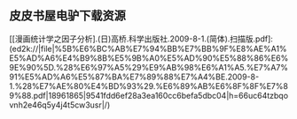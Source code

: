 ## 皮皮书屋电驴下载资源 

[JavaScript Step by Step, Second Edition.pdf]: (ed2k://|file|JavaScript%20Step%20by%20Step%2C%20Second%20Edition.pdf|6817025|c70f3edb20faace0a012c353517fa252|h=3zzpxw5bp2ret7eyvjljdugna37rtuwn|/)

[Release It!_ Design and Deploy Production-Ready Software.pdf]: (ed2k://|file|Release%20It%21_%20Design%20and%20Deploy%20Production-Ready%20Software.pdf|4813319|e04e6fb0a7645293ca1641711e412de8|h=ld3fuxelq2kyoinqzxdphnxe7lbw6wjr|/)

[Object Oriented Perl_ A Comprehensive Guide to Concepts and Programming Techniques.pdf]: (ed2k://|file|Object%20Oriented%20Perl_%20A%20Comprehensive%20Guide%20to%20Concepts%20and%20Programming%20Techniques.pdf|5321904|fb81a3e9669599490027d94fd69b404b|h=tq3le4qrd6flobfmb62gvebqsaqea43m|/)

[Security and Usability_ Designing Secure Systems that People Can Use.chm]: (ed2k://|file|Security%20and%20Usability_%20Designing%20Secure%20Systems%20that%20People%20Can%20Use.chm|7954759|748d5da131670dd5ee4d5894ebae520c|h=gvkxaar5ap5q4u2nyco4j7cub33gzyxt|/)

[Pro RFID in BizTalk Server 2009.pdf]: (ed2k://|file|Pro%20RFID%20in%20BizTalk%20Server%202009.pdf|8070356|5b3feb26db09d33927b023c12fe342e6|h=6vhnch7lkocbdu3eder6vvzboa262v6f|/)

[Mastering Web 2.0_ Transform Your Business Using Key Website and Social Media Tools.pdf]: (ed2k://|file|Mastering%20Web%202.0_%20Transform%20Your%20Business%20Using%20Key%20Website%20and%20Social%20Media%20Tools.pdf|2186103|f09718ef333d84ecdce308bad8610580|h=setxgsgoezcskaho56k3itxk5pi2dn4e|/)

[Data Mining with Microsoft SQL Server 2008.pdf]: (ed2k://|file|Data%20Mining%20with%20Microsoft%20SQL%20Server%202008.pdf|12595832|df9a9c670dc4b5aa3a318486f1b9a2d6|h=cn7usdeusbuueg5lujl2kek3rae5gfs5|/)

[Object-Oriented ActionScript 3.0.pdf]: (ed2k://|file|Object-Oriented%20ActionScript%203.0.pdf|7416358|dbe661dbc461bf49cdcb3d32cd4cdd0c|h=5a2s2fzt2ocyv34zmuwy422a26cl762c|/)

[101 Spy Gadgets for the Evil Genius.pdf]: (ed2k://|file|101%20Spy%20Gadgets%20for%20the%20Evil%20Genius.pdf|43942602|d1b04ac43f07e8f03d72cf83fd85e304|h=tf3agfhientevukkkucuhwsvx6m2cudz|/)

[信号数字处理的数学原理.pdf]: (ed2k://|file|%E4%BF%A1%E5%8F%B7%E6%95%B0%E5%AD%97%E5%A4%84%E7%90%86%E7%9A%84%E6%95%B0%E5%AD%A6%E5%8E%9F%E7%90%86.pdf|13529331|098a78cce34afb5d91df9c30e202bcbc|h=j5jpvqwkir3fonjrgtbjeeaewafjdwnp|/)

[Learning Android Intents.pdf]: (ed2k://|file|Learning%20Android%20Intents.pdf|7936663|cf489a99899116132831baddf18a3dda|h=6g5uq2jfd4opvd7433uuwxs4imbcmdrr|/)

[The Definitive Guide to SWT and JFACE.chm]: (ed2k://|file|The%20Definitive%20Guide%20to%20SWT%20and%20JFACE.chm|9327682|202d8f818511ab058ff905ff89613c17|h=fnl2xf4pn25r2i4nj3vvebqiylosmtxv|/)

[GAWK_ Effective AWK Programming.pdf]: (ed2k://|file|GAWK_%20Effective%20AWK%20Programming.pdf|2236391|4afa00e1d4730a9d594f0f6d802d7388|h=enfe4qv4h2dbqvwjiy34ci4j3cn5ygls|/)

[The AWK Programming Language.pdf]: (ed2k://|file|The%20AWK%20Programming%20Language.pdf|8204128|d412d3d440cab46a8840eadd04f42281|h=4yswh5rfwzaod3e6yip72qnfynatyiby|/)

[Learn Objective-C for Java Developers.pdf]: (ed2k://|file|Learn%20Objective-C%20for%20Java%20Developers.pdf|4624140|51b96710a9b1ec534c850b41e17e0799|h=6sygv6wzcpsllmaqmlhg6f2cycxrivso|/)

[Mobile Radio Channels, 2nd Edition.pdf]: (ed2k://|file|Mobile%20Radio%20Channels%2C%202nd%20Edition.pdf|22904140|203492f131af00ba60870e050a8cbddf|h=b2brt7knhmhlx6y5iueb7fbrhrbd47lk|/)

[IPv6 Essentials, 3rd Edition.pdf]: (ed2k://|file|IPv6%20Essentials%2C%203rd%20Edition.pdf|17042347|c4f8f0470838807d5045c60514c10c6f|h=2qchedrsccru6tnizuwz24wp74qqrdwp|/)

[深度探索C++对象模型.pdf]: (ed2k://|file|%E6%B7%B1%E5%BA%A6%E6%8E%A2%E7%B4%A2C%2B%2B%E5%AF%B9%E8%B1%A1%E6%A8%A1%E5%9E%8B.pdf|8241808|3710a9b25d38a6e76ca72b35a322944d|h=3j7f2xv5nrpynnvjnl7ihuigedn4b7ry|/)

[Principles of Wireless Networks_ A Unified Approach.pdf]: (ed2k://|file|Principles%20of%20Wireless%20Networks_%20A%20Unified%20Approach.pdf|35553010|822b51456a5debcaf9abb794af7c4333|h=hmcafhg27dyavgdczrwmnlssmtob62bv|/)

[CLR via C#, 2nd Edition.pdf]: (ed2k://|file|CLR%20via%20C%23%2C%202nd%20Edition.pdf|19164497|4ef9151716be81029a250856351c1611|h=52liyqulqc2eki2lj6ykgns5ttpmwvci|/)

[Getting Started with .NET Gadgeteer.pdf]: (ed2k://|file|Getting%20Started%20with%20.NET%20Gadgeteer.pdf|3730558|da5d1bd2912916be1def19db68cd9259|h=x6j6lnrkgewupsvm4yk4x2s5emp2xtd2|/)

[ASP.NET夜话.pdf]: (ed2k://|file|ASP.NET%E5%A4%9C%E8%AF%9D.pdf|12918154|842b35affe1b749801611d30f72bdcda|h=jqclzmojq37lmywxpnhwc6ihowibfygk|/)

[领域驱动设计精简版.pdf]: (ed2k://|file|%E9%A2%86%E5%9F%9F%E9%A9%B1%E5%8A%A8%E8%AE%BE%E8%AE%A1%E7%B2%BE%E7%AE%80%E7%89%88.pdf|1330780|6d4f134688c52d77600b079dd75acb15|h=xb4e5jocclkak6js2msp2ubrsspfoi5s|/)

[Structure and Interpretation of Signals and Systems.pdf]: (ed2k://|file|Structure%20and%20Interpretation%20of%20Signals%20and%20Systems.pdf|3072401|ed166c3c08ae721ab0ee1a7c135edca8|h=uxa4ox7gpgwaafwud5nx2vqsrtrbcyjm|/)

[jQuery基础教程（第四版）.pdf]: (ed2k://|file|jQuery%E5%9F%BA%E7%A1%80%E6%95%99%E7%A8%8B%EF%BC%88%E7%AC%AC%E5%9B%9B%E7%89%88%EF%BC%89.pdf|8814066|9d180ba06af85ee4b17dbfdfb544ec78|h=gsjr6vsnok23xrod5ahwaghiumlclg43|/)

[Software Engineering 1 (ZIP split 1).pdf]: (ed2k://|file|Software%20Engineering%201%20%28ZIP%20split%201%29.pdf|28311552|b4b31e95b665b18db1adde25ad83d3a2|h=btxbzchhexv2odvmd5mrfnzs5dftxqoq|/)

[C++ Templates.chm]: (ed2k://|file|C%2B%2B%20Templates.chm|754998|2d14a39d1b74c8d717f625d0ee8ce5c4|h=pzg2lnr5bfrnjzzhkir7pov27c6tqygs|/)

[C程序设计语言（第2版）.pdf]: (ed2k://|file|C%E7%A8%8B%E5%BA%8F%E8%AE%BE%E8%AE%A1%E8%AF%AD%E8%A8%80%EF%BC%88%E7%AC%AC2%E7%89%88%EF%BC%89.pdf|1873215|447cb07292177ce108eb0a9341c4dbd4|h=biluyrzlpilzskmco4sogvcxfoj5gnnx|/)

[OSGI原理与最佳实践.pdf]: (ed2k://|file|OSGI%E5%8E%9F%E7%90%86%E4%B8%8E%E6%9C%80%E4%BD%B3%E5%AE%9E%E8%B7%B5.pdf|42910371|e923bdd9263cef8f22f9fbf725505ad8|h=5eg4owjelvmsw4qgyfvbpq7polmt7fbt|/)

[光同步数字传输网.pdf]: (ed2k://|file|%E5%85%89%E5%90%8C%E6%AD%A5%E6%95%B0%E5%AD%97%E4%BC%A0%E8%BE%93%E7%BD%91.pdf|17234029|acfdff0c22bd250c93c66a356d2450cd|h=7lux57gbhenktzazkgbzybgnvyn3ra7l|/)

[尽管去做（Getting things done）.pdf]: (ed2k://|file|%E5%B0%BD%E7%AE%A1%E5%8E%BB%E5%81%9A%EF%BC%88Getting%20things%20done%EF%BC%89.pdf|1617178|8acbe35578be393620bc0845b96bb7d9|h=vgui2h2u3rmdiwumdvwiie4h736sbtvw|/)

[Windows Server 2008 PKI and Certificate Security.pdf]: (ed2k://|file|Windows%20Server%202008%20PKI%20and%20Certificate%20Security.pdf|22873841|38efe8dedf7e51cf0d83dfceaff4f556|h=6tjxuuojouhx7mmbvm2nxbfw74426xtl|/)

[Linux Server Hacks (PDF).pdf]: (ed2k://|file|Linux%20Server%20Hacks%20%28PDF%29.pdf|3334715|37db76c87f8424ac5e082607ba4e7485|h=cchnqhjjm5yqykrxo6y7lh5he6jeqmmm|/)

[Learn You a Haskell for Great Good!.pdf]: (ed2k://|file|Learn%20You%20a%20Haskell%20for%20Great%20Good%21.pdf|16117319|de0407006db9b53595bd2899b0eba8aa|h=6wejm5j46nlgasqyy3hrxzi6eb5bzd2r|/)

[Flex 3_ A Beginner’s Guide.pdf]: (ed2k://|file|Flex%203_%20A%20Beginner%E2%80%99s%20Guide.pdf|7092852|78d42528989d861899670f563a554842|h=ukyytsbgpn5xvbacbbojssvycd7d6s3c|/)

[Beginning SQL Queries_ From Novice to Professional.pdf]: (ed2k://|file|Beginning%20SQL%20Queries_%20From%20Novice%20to%20Professional.pdf|9599157|5a60b79867d692551bdf77f983b40ef7|h=3qq5cu3y22zv5b2gb2hdxd3ffj5b7xbe|/)

[[漫画统计学之因子分析].(日)高桥.科学出版社.2009-8-1.(简体).扫描版.pdf]: (ed2k://|file|%5B%E6%BC%AB%E7%94%BB%E7%BB%9F%E8%AE%A1%E5%AD%A6%E4%B9%8B%E5%9B%A0%E5%AD%90%E5%88%86%E6%9E%90%5D.%28%E6%97%A5%29%E9%AB%98%E6%A1%A5.%E7%A7%91%E5%AD%A6%E5%87%BA%E7%89%88%E7%A4%BE.2009-8-1.%28%E7%AE%80%E4%BD%93%29.%E6%89%AB%E6%8F%8F%E7%89%88.pdf|18961865|9541fdd6ef28a3ea160cc6befa5dbc04|h=66uc64tzbqovnh2e46q5y4j4t5cw3usr|/)

[eZ Publish 4_ Enterprise Web Sites Step-by-Step.pdf]: (ed2k://|file|eZ%20Publish%204_%20Enterprise%20Web%20Sites%20Step-by-Step.pdf|5863801|36ec3f9f287da0b38dde7e4545652019|h=knwpvwfktusjzrb66h7cfuyy2blo56ca|/)

[More iPhone 3 Development.pdf]: (ed2k://|file|More%20iPhone%203%20Development.pdf|9812412|180b9173444aea0b1f0593cebe9e62da|h=biopept5q5viz4p5fidseb7hnwpzwfmj|/)

[结网_互联网产品经理改变世界.pdf]: (ed2k://|file|%E7%BB%93%E7%BD%91_%E4%BA%92%E8%81%94%E7%BD%91%E4%BA%A7%E5%93%81%E7%BB%8F%E7%90%86%E6%94%B9%E5%8F%98%E4%B8%96%E7%95%8C.pdf|13284337|a4ad3338e555ff8935cbe8f1b3c3dd5b|h=abrtq6rarv7p3c4jiyxr45jfvdxhy4vz|/)

[Introducing Windows 7 for Developers.pdf]: (ed2k://|file|Introducing%20Windows%207%20for%20Developers.pdf|8528175|d8053c6bb569185f056c7724433cd268|h=xv73os4bv2uo2of3oxzfjjfps6ie45cj|/)

[Painless Project Management with FogBugz, Second Edition.pdf]: (ed2k://|file|Painless%20Project%20Management%20with%20FogBugz%2C%20Second%20Edition.pdf|9233561|584ee70da6f28012c34a5c08e58d8709|h=kjnq5xc227hlsunwfhxd2evv2plxdldn|/)

[Layer 2 VPN Architectures.chm]: (ed2k://|file|Layer%202%20VPN%20Architectures.chm|8323657|fb93bc6de6a15e8efb32a361250c21d3|h=3bjn3ij6jqumnznyyvhst3xatrulfuw5|/)

[MCTS Self-Paced Training Kit (Exam 70-536)_ Microsoft® .NET Framework Application Development Foundation, Second edition.pdf]: (ed2k://|file|MCTS%20Self-Paced%20Training%20Kit%20%28Exam%2070-536%29_%20Microsoft%C2%AE%20.NET%20Framework%20Application%20Development%20Foundation%2C%20Second%20edition.pdf|6190667|af6412eee18d5bc0801fe366a76ccdf6|h=im543hjaqub2ib5znbyojzo5f73nxzoi|/)

[Test Drive ASP.NET MVC.pdf]: (ed2k://|file|Test%20Drive%20ASP.NET%20MVC.pdf|4710322|80d19af205ed1410ed528e53a7c4861a|h=5x7xh7mxbf7qz3hishe5oz2osv2riijf|/)

[Windows 7 Secrets.pdf]: (ed2k://|file|Windows%207%20Secrets.pdf|35934704|6db4b986ffd745fba60c94fae5a3feac|h=3gz2urab3vx7iuaeis4lhzx2go6g3ljr|/)

[HTML5_ The Missing Manual (2ND Edition).pdf]: (ed2k://|file|HTML5_%20The%20Missing%20Manual%20%282ND%20Edition%29.pdf|37510729|5d9764bd199cf5723e5e07117a80183b|h=hnmceixogvejbkvdl3emhhpcufhdlxmz|/)

[Administrating Solr.pdf]: (ed2k://|file|Administrating%20Solr.pdf|2343270|e99d6a1712bd6f033a93e72c4c576168|h=2l7w3avxpe7cyzzigioha3wpous5eaz3|/)

[Hitchhiker’s Guide to SQL Server 2000 Reporting Services.chm]: (ed2k://|file|Hitchhiker%E2%80%99s%20Guide%20to%20SQL%20Server%202000%20Reporting%20Services.chm|27187173|32d6c632613aec021c047cf716e8b09e|h=sbekuhrnq3z3sghsajwmtar32xn3zyqm|/)

[Adobe Photoshop Elements 7 Maximum Performance_ Unleash the hidden performance of Elements.pdf]: (ed2k://|file|Adobe%20Photoshop%20Elements%207%20Maximum%20Performance_%20Unleash%20the%20hidden%20performance%20of%20Elements.pdf|61639495|efc24e59aadd1b492f6488a12f5fc1ce|h=ku6mmtwoojlxtle6biedi753n6yyp3e7|/)

[Management 3.0_ Leading Agile Developers, Developing Agile Leaders.pdf]: (ed2k://|file|Management%203.0_%20Leading%20Agile%20Developers%2C%20Developing%20Agile%20Leaders.pdf|22167238|04ee578a6b2fcf61da5fd12d0751b972|h=i266bexf4ftwakr5duh5nuwuiksutekn|/)

[LINUX内核源代码情景分析.pdf]: (ed2k://|file|LINUX%E5%86%85%E6%A0%B8%E6%BA%90%E4%BB%A3%E7%A0%81%E6%83%85%E6%99%AF%E5%88%86%E6%9E%90.pdf|6306229|b3cf04a0c6f908adc6624e6068622042|h=i4g76h4aumrtqvat35scpkjkxncxhgxd|/)

[Programming Massively Parallel Processors.pdf]: (ed2k://|file|Programming%20Massively%20Parallel%20Processors.pdf|4967342|6c1aaa2c1858416d2eaa8d2c7d35a0ba|h=an2yhz4dqyxgaupom47tznh6cjdmtph5|/)

[Inside Microsoft SQL Server 2005_ T-SQL Programming.chm]: (ed2k://|file|Inside%20Microsoft%20SQL%20Server%202005_%20T-SQL%20Programming.chm|2718266|3157d5aa586de4a22e468dd1647291eb|h=735oslewqmgjesuvg3wwlneponw7vhz3|/)

[Algorithms of the Intelligent Web.pdf]: (ed2k://|file|Algorithms%20of%20the%20Intelligent%20Web.pdf|10415233|1d9bcb3ab1e1dc2d07aaf55f01825859|h=jnfpewqkeaulmppvzxrtb57lwjcy2d4k|/)

[Forecasting Oracle Performance.pdf]: (ed2k://|file|Forecasting%20Oracle%20Performance.pdf|6896182|ee2033baa4b44229a006480934f677ba|h=eeis5o6m257sw2klanxvwk7lvs36sifc|/)

[C专家编程(Expert C Programming Deep Secrets)清晰+书签.pdf]: (ed2k://|file|C%E4%B8%93%E5%AE%B6%E7%BC%96%E7%A8%8B%28Expert%20C%20Programming%20Deep%20Secrets%29%E6%B8%85%E6%99%B0%2B%E4%B9%A6%E7%AD%BE.pdf|14571159|fbd50ff8db124aaa00d7b8ddd4c0358b|h=kbvxst5a4zu7uvozmyv5w7i5qzim4iqp|/)

[Implementing Domain-Driven Design.pdf]: (ed2k://|file|Implementing%20Domain-Driven%20Design.pdf|30889212|7961a2fd8abef7fc30260f5cf5d2ddce|h=2p6rhfz6ycn43ny2qu4qxcl6k3os27nl|/)

[Imagine Design Creative.pdf]: (ed2k://|file|Imagine%20Design%20Creative.pdf|18220256|3615526c17d382b98c929fa552164635|h=l3ejteuwy27qwfni2w7om7tzr7vnuyup|/)

[轻松搞定 Extjs.pdf]: (ed2k://|file|%E8%BD%BB%E6%9D%BE%E6%90%9E%E5%AE%9A%20Extjs.pdf|3330494|6f17d281ca3ff458799fbfb3aac21061|h=g6fp43k35aihpaesuk7ai4ae72wzlidv|/)

[C Traps and Pit falls.pdf]: (ed2k://|file|C%20Traps%20and%20Pit%20falls.pdf|5025966|94d27dcfd23445806f8fec0756b94379|h=qrb7wlljywgnvnnkpac4pbezgic3tmda|/)

[Excel Programming_ Your visual blueprint for creating interactive spreadsheets 3rd Edition.pdf]: (ed2k://|file|Excel%20Programming_%20Your%20visual%20blueprint%20for%20creating%20interactive%20spreadsheets%203rd%20Edition.pdf|25408840|6572dfd82dba00933a1b9d989ceadc02|h=jn2jztkhpwedtlndp6otbsg4fmbupudw|/)

[Bids, Proposals and Tenders.pdf]: (ed2k://|file|Bids%2C%20Proposals%20and%20Tenders.pdf|15081396|ec46c18c23ea4b323e0042ad5302519e|h=idj2lwgla3xa7kjae2bj666kbqbdtxbc|/)

[Laravel_ Code Happy.pdf]: (ed2k://|file|Laravel_%20Code%20Happy.pdf|2391088|63d117a2326497541025b0e7d4876cf9|h=cvgm522znr2b6dsbzfmlk2gosuvb47xp|/)

[CompTIA Linux+ Complete Study Guide (Exams LX0-101 and LX0-102).pdf]: (ed2k://|file|CompTIA%20Linux%2B%20Complete%20Study%20Guide%20%28Exams%20LX0-101%20and%20LX0-102%29.pdf|5423681|01a6054293a8ccdf2d736180e45d8711|h=ypilixrgbmfx2xymqkhnz63otw3cwcst|/)

[Data-Driven Security.pdf]: (ed2k://|file|Data-Driven%20Security.pdf|8562973|cf3542fd420868f950cd2badf4313c2c|h=w6ex5lqm3t4i5gg3yjp2ob7yz3mepcpo|/)

[Beej’s Guide to Network Programming.pdf]: (ed2k://|file|Beej%E2%80%99s%20Guide%20to%20Network%20Programming.pdf|747272|e931c765019545adbf7475ea017dc5aa|h=2d73d3srnsoylybfdk3ztokbolpyxbfu|/)

[Mastering openFrameworks.pdf]: (ed2k://|file|Mastering%20openFrameworks.pdf|6133817|77cf80aedd7664e3b17aae012e7477e0|h=qbbzuuoaix6f3ssctypdqlunh6pxclqm|/)

[Pro OpenSolaris.pdf]: (ed2k://|file|Pro%20OpenSolaris.pdf|15822928|ea1988ac22d69ec5f687486b291944da|h=pvotplgund524wqljpgimajisuecfgni|/)

[Git Recipes.pdf]: (ed2k://|file|Git%20Recipes.pdf|8675790|96572c67acc94ab4196889de003c3f9a|h=3eayyexdkywtmibnttodpq3znzrjok5r|/)

[Learning Bing Maps API.pdf]: (ed2k://|file|Learning%20Bing%20Maps%20API.pdf|1471124|5d0e558e6b9fe42eb0252831aa96b558|h=vtzk2drx23aulqiazrihqmi3kfalwbck|/)

[OpenGL SuperBible,6th.pdf]: (ed2k://|file|OpenGL%20SuperBible%2C6th.pdf|71|471f20226d2b4ab9000f2f7924b6feca|h=5d2tvq4p7lgl3rm23xcyg7umu3yocs4u|/)

[PHP4 编程与实例.zip]: (ed2k://|file|PHP4%20%E7%BC%96%E7%A8%8B%E4%B8%8E%E5%AE%9E%E4%BE%8B.zip|2213448|3efe491df496d25edf8cbb6c91b580f9|h=u356fl5ucadb3ycjfbcwndlsuhavloa6|/)

[VMware ESX Essentials in the Virtual Data Center.pdf]: (ed2k://|file|VMware%20ESX%20Essentials%20in%20the%20Virtual%20Data%20Center.pdf|7034536|213fd8f6595f0d2c2ada95017e7aba33|h=ysmdbmv6vkewslijtgkdwe3spwv3jgno|/)

[统计建模与R软件.pdf]: (ed2k://|file|%E7%BB%9F%E8%AE%A1%E5%BB%BA%E6%A8%A1%E4%B8%8ER%E8%BD%AF%E4%BB%B6.pdf|9873353|218d1667d8d65cc57345cc5b4da8a67f|h=tx2mw5iu7nkija42hbsyxjrewfr4lomr|/)

[Practical Subversion, Second Edition.pdf]: (ed2k://|file|Practical%20Subversion%2C%20Second%20Edition.pdf|2118363|a6c7bbbc5ce1bf453838c56cfd4e85fc|h=aiz3ooku3xcpzosyl5qrdd3jda4ngo7x|/)

[Moodle 1.9 Testing and Assessment.pdf]: (ed2k://|file|Moodle%201.9%20Testing%20and%20Assessment.pdf|7276499|f0f96b9a455a685d8dcdc7e58c31b2ae|h=sgwbq3yscg7dvxudjiugns4eywjf7ebw|/)

[Wicked Cool Shell Scripts 101 Scripts for Linux, Mac OS X, and Unix Systems.chm]: (ed2k://|file|Wicked%20Cool%20Shell%20Scripts%20101%20Scripts%20for%20Linux%2C%20Mac%20OS%20X%2C%20and%20Unix%20Systems.chm|1510907|722f7d8006f9107dd946ee91fad87eee|h=3etyowpezgbk2ckjwxapqymxh7orrglh|/)

[Mac OS X Internals_ A Systems Approach.chm]: (ed2k://|file|Mac%20OS%20X%20Internals_%20A%20Systems%20Approach.chm|24907459|c09a35873af836c8b6ca27aaab7d585b|h=ffa2563mhwwo3vcrju7vkv4cd6xv7uis|/)

[High Availability MySQL Cookbook.pdf]: (ed2k://|file|High%20Availability%20MySQL%20Cookbook.pdf|3351743|108776bfc514abdfdf93713971458e0a|h=aghjvungik3yurgqlikmw4rebcyawlt5|/)

